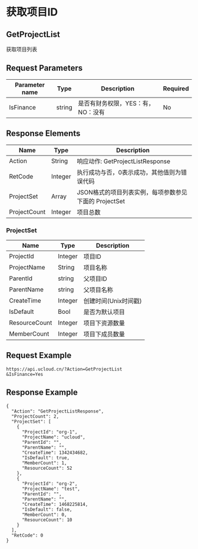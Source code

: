 # 获取项目ID

## GetProjectList

获取项目列表

## Request Parameters

|Parameter name|Type |Description |Required|
|---|---|---|---|
|IsFinance   |string|是否有财务权限，YES：有，NO：没有|No      |

## Response Elements

|Name        |Type   |Description                       |
|---|---|---|
|Action      |String |响应动作: GetProjectListResponse      |
|RetCode     |Integer|执行成功与否，0表示成功，其他值则为错误代码            |
|ProjectSet  |Array  |JSON格式的项目列表实例，每项参数参见下面的 ProjectSet|
|ProjectCount|Integer|项目总数                              |

### ProjectSet

|Name         |Type   |Description  |
|---|---|---|
|ProjectId    |Integer|项目ID         |
|ProjectName  |String |项目名称         |
|ParentId|string|父项目ID|
|ParentName|string|父项目名称|
|CreateTime   |Integer|创建时间(Unix时间戳)|
|IsDefault    |Bool   |是否为默认项目      |
|ResourceCount|Integer|项目下资源数量      |
|MemberCount  |Integer|项目下成员数量      |


## Request Example

```
https://api.ucloud.cn/?Action=GetProjectList
&IsFinance=Yes
```

## Response Example

```
{
  "Action": "GetProjectListResponse",
  "ProjectCount": 2,
  "ProjectSet": [
    {
      "ProjectId": "org-1",
      "ProjectName": "ucloud",
      "ParentId": "",
      "ParentName": "",
      "CreateTime": 1342434682,
      "IsDefault": true,
      "MemberCount": 1,
      "ResourceCount": 52
    },
    {
      "ProjectId": "org-2",
      "ProjectName": "test",
      "ParentId": "",
      "ParentName": "",
      "CreateTime": 1468225814,
      "IsDefault": false,
      "MemberCount": 0,
      "ResourceCount": 10
    }
  ],
  "RetCode": 0
}
```
